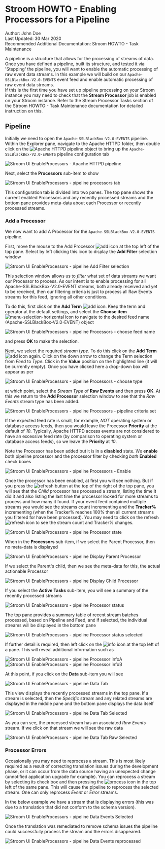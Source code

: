 # Stroom HOWTO - Enabling Processors for a Pipeline

Author: John Doe  \
Last Updated: 30 Mar 2020 \
Recommended Additional Documentation: Stroom HOWTO - Task Maintenance

A pipeline is a structure that allows for the processing of streams of data.
Once you have defined a pipeline, built its structure, and tested it via 'Stepping' the pipeline, you will want to enable the automatic processing of raw event data streams.
In this example we will build on our `Apache-SSLBlackBox-V2.0-EVENTS` event feed and enable automatic processing of raw event data streams. \
If this is the first time you have set up pipeline processing on your Stroom instance you may need to check that the **Stream Processor** job is enabled on your Stroom instance. Refer to the Stream Processor Tasks section of the Stroom HOWTO - Task Maintenance
documentation for detailed instruction on this.

## Pipeline

Initially we need to open the `Apache-SSLBlackBox-V2.0-EVENTS` pipeline. Within the Explorer pane, navigate to the Apache HTTPD folder, then double click on the ![Apache HTTPD pipeline](../resources/v6/UI-EnableProcessors-00.png "Apache HTTPD pipeline") object to bring up the `Apache-SSLBlackBox-V2.0-EVENTS` pipeline configuration tab

![Stroom UI EnableProcessors - Apache HTTPD pipeline ](../resources/v6/UI-EnableProcessors-01.png "Apache HTTPD pipeline")

Next, select the **Processors** sub-item to show

![Stroom UI EnableProcessors - pipeline processors tab](../resources/v6/UI-EnableProcessors-02.png "pipeline processors tab")

This configuration tab is divided into two panes. The top pane shows the current enabled Processors and any recently processed streams and the bottom pane provides meta-data about each Processor or recently processed streams.

### Add a Processor

We now want to add A Processor for the `Apache-SSLBlackBox-V2.0-EVENTS` pipeline.

First, move the mouse to the Add Processor  ![add](../resources/icons/add.png "Add") icon at the top left of the top pane. Select by left clicking this icon to display the **Add Filter** selection window

![Stroom UI EnableProcessors - pipeline Add Filter selection](../resources/v6/UI-EnableProcessors-03.png "pipeline Add Filter selection")

This selection window allows us to _filter_ what set of data streams we want our Processor to process. As our intent is to enable processing for all Apache-SSLBlackBox-V2.0-EVENT streams, both already received and yet to be received, then our filtering criteria is just to process all Raw Events streams for this feed, ignoring all other conditions.

To do this, first click on the **Add Term** ![add](../resources/icons/add.png "Add") icon. Keep the term and operator at the default settings, and select the **Choose item**  ![menu-selection-horizontal](../resources/icons/menu-selection-horizontal.png "Menu button") icon to navigate to the desired feed name (Apache-SSLBlackBox-V2.0-EVENT) object

![Stroom UI EnableProcessors - pipeline Processors - choose feed name](../resources/v6/UI-EnableProcessors-04.png "pipeline Processors - choose feed name")

and press **OK** to make the selection.

Next, we select the required _stream type_. To do this click on the **Add Term** ![add](../resources/icons/add.png "Add") icon again. Click on the down arrow to change the Term selection from _Feed_ to _Type_. Click in the **Value** position on the highlighted line (it will be currently empty). Once you have clicked here a drop-down box will appear as per

![Stroom UI EnableProcessors - pipeline Processors - choose type](../resources/v6/UI-EnableProcessors-05.png "pipeline Processors - choose type")

at which point, select the _Stream Type_ of **Raw Events** and then press **OK**. At this we return to the **Add Processor** selection window to see that the _Raw Events_ stream type has been added.

![Stroom UI EnableProcessors - pipeline Processors - pipeline criteria set](../resources/v6/UI-EnableProcessors-06.png "pipeline Processors - pipeline criteria set")

If the expected feed rate is small, for example, _NOT_ operating system or database access feeds, then you would leave the Processor **Priority** at the default of _10_. Typically, Apache HTTPD access events are not considered to have an excessive feed rate (by comparison to operating system or database access feeds), so we leave the **Priority** at _10_.

Note the Processor has been added but it is in a **disabled** state. We **enable** both pipeline processor and the processor filter by checking _both_ **Enabled** check boxes

![Stroom UI EnableProcessors - pipeline Processors - Enable](../resources/v6/UI-EnableProcessors-07.png "pipeline Processors - Enable")

Once the processor has been enabled, at first you will see nothing. But if you press the ![refresh](../resources/icons/refresh.png "Refresh") button at the top of the right of the top pane, you will see that the _Child_ processor has processed a stream, listing the time it did it and also listing the last time the processor looked for more streams to process and how many it found. 
If your event feed contained multiple streams you would see the streams count incrementing and the **Tracker%** incrementing (when the Tracker% reaches 100% then all current streams you filtered for have been processed). You may need to click on the refresh ![refresh](../resources/icons/refresh.png "Refresh") icon to see the stream count and Tracker% changes.

![Stroom UI EnableProcessors - pipeline Processor state](../resources/v6/UI-EnableProcessors-10.png "pipeline Processor state")

When in the **Processors** sub-item, if we select the Parent Processor, then no meta-data is displayed

![Stroom UI EnableProcessors - pipeline Display Parent Processor](../resources/v6/UI-EnableProcessors-08.png "pipeline Display Parent Processor")

If we select the Parent's child, then we see the meta-data for this, the actual actionable Processor

![Stroom UI EnableProcessors - pipeline Display Child Processor](../resources/v6/UI-EnableProcessors-09.png "pipeline Display Child Processor")

If you select the **Active Tasks** sub-item, you will see a summary of the recently processed streams

![Stroom UI EnableProcessors - pipeline Processor status](../resources/v6/UI-EnableProcessors-11.png "pipeline Processor status")

The top pane provides a summary table of recent stream batches processed, based on Pipeline and Feed, and if selected, the individual streams will be displayed in the bottom pane

![Stroom UI EnableProcessors - pipeline Processor status selected](../resources/v6/UI-EnableProcessors-12.png "pipeline Processor status selected")

If further detail is required, then left click on the ![info](../resources/icons/info.png "Info") icon at the top left of a pane. This will reveal additional information such as

![Stroom UI EnableProcessors - pipeline Processor infoA](../resources/v6/UI-EnableProcessors-13.png "pipeline Processor infoA")
![Stroom UI EnableProcessors - pipeline Processor infoB](../resources/v6/UI-EnableProcessors-14.png "pipeline Processor infoB")

At this point, if you click on the **Data** sub-item you will see

![Stroom UI EnableProcessors - pipeline Data Tab](../resources/v6/UI-EnableProcessors-15.png "pipeline Data Tab")

This view displays the recently processed streams in the top pane. If a stream is selected, then the _Specific_ stream and any related streams are displayed in the middle pane and the bottom pane displays the data itself

![Stroom UI EnableProcessors - pipeline Data Tab Selected](../resources/v6/UI-EnableProcessors-16.png "pipeline Data Tab Selected")

As you can see, the processed stream has an associated _Raw Events_ stream. If we click on that stream we will see the raw data

![Stroom UI EnableProcessors - pipeline Data Tab Raw Selected](../resources/v6/UI-EnableProcessors-17.png "pipeline Data Tab Raw Selected")

### Processor Errors

Occasionally you may need to reprocess a stream.
This is most likely required as a result of correcting translation issues during the development phase, or it can occur from the data source having an unexpected change (unnotified application upgrade for example).
You can reprocess a stream by selecting its check box and then pressing the ![process](../resources/icons/reprocess.png "Process") icon in the top left of the same pane. This will cause the pipeline to reprocess the selected stream. One can only reprocess _Event_ or _Error_ streams.

In the below example we have a stream that is displaying errors (this was due to a translation that did not conform to the schema version).

![Stroom UI EnableProcessors - pipeline Data Events Selected](../resources/v6/UI-EnableProcessors-18.png "pipeline Data Events Selected")

Once the translation was remediated to remove schema issues the pipeline could successfully process the stream and the errors disappeared.

![Stroom UI EnableProcessors - pipeline Data Events reprocessed](../resources/v6/UI-EnableProcessors-19.png "pipeline Data Events reprocessed")
